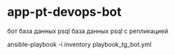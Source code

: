 # app-pt-devops-bot
бот 
база данных psql
база данных psql с репликацией

ansible-playbook -i inventory playbook_tg_bot.yml